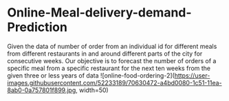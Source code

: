 # Online-Meal-delivery-demand-Prediction

Given the data of number of order from an individual id for different meals from different restaurants in and around different parts of the city for consecutive weeks. Our objective is to forecast the number of orders of a specific meal from a specific restaurant for the next ten weeks from the given three or less years of data
![online-food-ordering-2](https://user-images.githubusercontent.com/52233189/70630472-a4bd0080-1c51-11ea-8ab0-0a757801f899.jpg, width=50)

